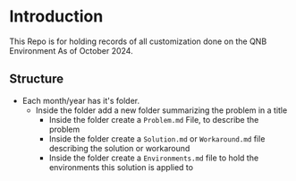 # Introduction
This Repo is for holding records of all customization done on the QNB Environment As of October 2024.

## Structure
- Each month/year has it's folder.
  - Inside the folder add a new folder summarizing the problem in a title
    - Inside the folder create a `Problem.md` File, to describe the problem
    - Inside the folder create a `Solution.md` or `Workaround.md` file describing the solution or workaround
    - Inside the folder create a `Environments.md` file to hold the environments this solution is applied to
